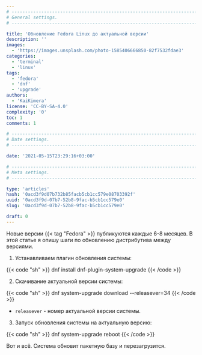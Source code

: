```yaml
---
# -------------------------------------------------------------------------------------------------------------------- #
# General settings.
# -------------------------------------------------------------------------------------------------------------------- #

title: 'Обновление Fedora Linux до актуальной версии'
description: ''
images:
  - 'https://images.unsplash.com/photo-1585406666850-82f7532fdae3'
categories:
  - 'terminal'
  - 'linux'
tags:
  - 'fedora'
  - 'dnf'
  - 'upgrade'
authors:
  - 'KaiKimera'
license: 'CC-BY-SA-4.0'
complexity: '0'
toc: 1
comments: 1

# -------------------------------------------------------------------------------------------------------------------- #
# Date settings.
# -------------------------------------------------------------------------------------------------------------------- #

date: '2021-05-15T23:29:16+03:00'

# -------------------------------------------------------------------------------------------------------------------- #
# Meta settings.
# -------------------------------------------------------------------------------------------------------------------- #

type: 'articles'
hash: '0acd3f9d07b732b85facb5cb1cc579e08703392f'
uuid: '0acd3f9d-07b7-52b8-9fac-b5cb1cc579e0'
slug: '0acd3f9d-07b7-52b8-9fac-b5cb1cc579e0'

draft: 0
---
```


Новые версии {{< tag "Fedora" >}} публикуются каждые 6-8 месяцев. В этой статье я опишу шаги по обновлению дистрибутива между версиями.

<!--more-->

1. Устанавливаем плагин обновления системы:

{{< code "sh" >}}
dnf install dnf-plugin-system-upgrade
{{< /code >}}

2. Скачивание актуальной версии системы:

{{< code "sh" >}}
dnf system-upgrade download --releasever=34
{{< /code >}}

- `releasever` - номер актуальной версии системы.

3. Запуск обновления системы на актуальную версию:

{{< code "sh" >}}
dnf system-upgrade reboot
{{< /code >}}

Вот и всё. Система обновит пакетную базу и перезагрузится.
